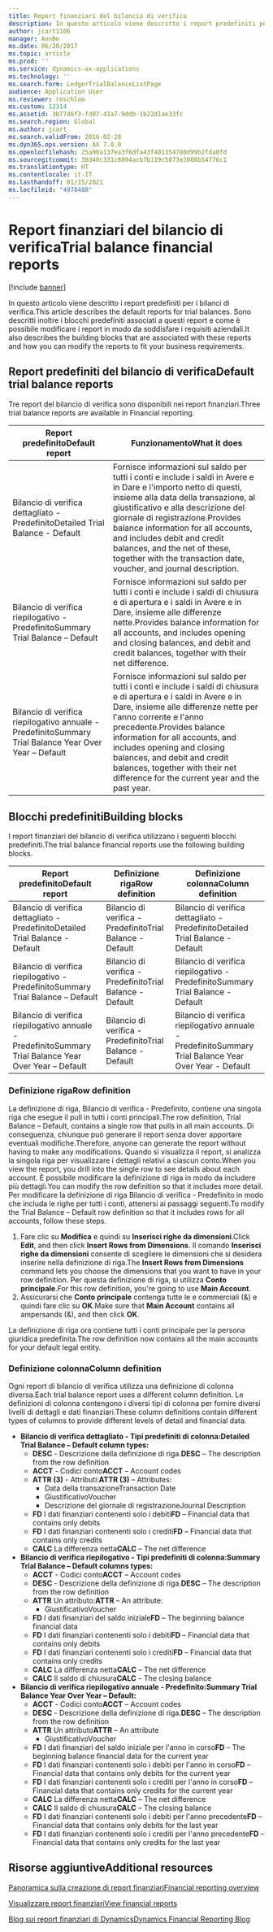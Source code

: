 ```yaml
---
title: Report finanziari del bilancio di verifica
description: In questo articolo viene descritto i report predefiniti per i bilanci di verifica. Sono descritti inoltre i blocchi predefiniti associati a questi report e come è possibile modificare i report in modo da soddisfare i requisiti aziendali.
author: jcart1106
manager: AnnBe
ms.date: 06/20/2017
ms.topic: article
ms.prod: ''
ms.service: dynamics-ax-applications
ms.technology: ''
ms.search.form: LedgerTrialBalanceListPage
audience: Application User
ms.reviewer: roschlom
ms.custom: 12314
ms.assetid: 3b77d6f3-fd07-41a7-9ddb-1b22d1ae33fc
ms.search.region: Global
ms.author: jcart
ms.search.validFrom: 2016-02-28
ms.dyn365.ops.version: AX 7.0.0
ms.openlocfilehash: 25a90a137ea3f6dfa43f401354780d99b2fda8fd
ms.sourcegitcommit: 38d40c331c8894acb7b119c5073e3088b54776c1
ms.translationtype: HT
ms.contentlocale: it-IT
ms.lasthandoff: 01/15/2021
ms.locfileid: "4978488"
---
```

# <a name="trial-balance-financial-reports"></a><span data-ttu-id="b29ad-104">Report finanziari del bilancio di verifica</span><span class="sxs-lookup"><span data-stu-id="b29ad-104">Trial balance financial reports</span></span>

[!include [banner](../includes/banner.md)]

<span data-ttu-id="b29ad-105">In questo articolo viene descritto i report predefiniti per i bilanci di verifica.</span><span class="sxs-lookup"><span data-stu-id="b29ad-105">This article describes the default reports for trial balances.</span></span> <span data-ttu-id="b29ad-106">Sono descritti inoltre i blocchi predefiniti associati a questi report e come è possibile modificare i report in modo da soddisfare i requisiti aziendali.</span><span class="sxs-lookup"><span data-stu-id="b29ad-106">It also describes the building blocks that are associated with these reports and how you can modify the reports to fit your business requirements.</span></span> 

<a name="default-trial-balance-reports"></a><span data-ttu-id="b29ad-107">Report predefiniti del bilancio di verifica</span><span class="sxs-lookup"><span data-stu-id="b29ad-107">Default trial balance reports</span></span>
-----------------------------

<span data-ttu-id="b29ad-108">Tre report del bilancio di verifica sono disponibili nei report finanziari.</span><span class="sxs-lookup"><span data-stu-id="b29ad-108">Three trial balance reports are available in Financial reporting.</span></span>

| <span data-ttu-id="b29ad-109">Report predefinito</span><span class="sxs-lookup"><span data-stu-id="b29ad-109">Default report</span></span>                                 | <span data-ttu-id="b29ad-110">Funzionamento</span><span class="sxs-lookup"><span data-stu-id="b29ad-110">What it does</span></span>                                                                                                                                                                                        |
|------------------------------------------------|-----------------------------------------------------------------------------------------------------------------------------------------------------------------------------------------------------|
| <span data-ttu-id="b29ad-111">Bilancio di verifica dettagliato - Predefinito</span><span class="sxs-lookup"><span data-stu-id="b29ad-111">Detailed Trial Balance - Default</span></span>               | <span data-ttu-id="b29ad-112">Fornisce informazioni sul saldo per tutti i conti e include i saldi in Avere e in Dare e l'importo netto di questi, insieme alla data della transazione, al giustificativo e alla descrizione del giornale di registrazione.</span><span class="sxs-lookup"><span data-stu-id="b29ad-112">Provides balance information for all accounts, and includes debit and credit balances, and the net of these, together with the transaction date, voucher, and journal description.</span></span>                  |
| <span data-ttu-id="b29ad-113">Bilancio di verifica riepilogativo - Predefinito</span><span class="sxs-lookup"><span data-stu-id="b29ad-113">Summary Trial Balance – Default</span></span>                | <span data-ttu-id="b29ad-114">Fornisce informazioni sul saldo per tutti i conti e include i saldi di chiusura e di apertura e i saldi in Avere e in Dare, insieme alle differenze nette.</span><span class="sxs-lookup"><span data-stu-id="b29ad-114">Provides balance information for all accounts, and includes opening and closing balances, and debit and credit balances, together with their net difference.</span></span>                                        |
| <span data-ttu-id="b29ad-115">Bilancio di verifica riepilogativo annuale - Predefinito</span><span class="sxs-lookup"><span data-stu-id="b29ad-115">Summary Trial Balance Year Over Year – Default</span></span> | <span data-ttu-id="b29ad-116">Fornisce informazioni sul saldo per tutti i conti e include i saldi di chiusura e di apertura e i saldi in Avere e in Dare, insieme alle differenze nette per l'anno corrente e l'anno precedente.</span><span class="sxs-lookup"><span data-stu-id="b29ad-116">Provides balance information for all accounts, and includes opening and closing balances, and debit and credit balances, together with their net difference for the current year and the past year.</span></span> |

## <a name="building-blocks"></a><span data-ttu-id="b29ad-117">Blocchi predefiniti</span><span class="sxs-lookup"><span data-stu-id="b29ad-117">Building blocks</span></span>
<span data-ttu-id="b29ad-118">I report finanziari del bilancio di verifica utilizzano i seguenti blocchi predefiniti.</span><span class="sxs-lookup"><span data-stu-id="b29ad-118">The trial balance financial reports use the following building blocks.</span></span>

| <span data-ttu-id="b29ad-119">Report predefinito</span><span class="sxs-lookup"><span data-stu-id="b29ad-119">Default report</span></span>                                 | <span data-ttu-id="b29ad-120">Definizione riga</span><span class="sxs-lookup"><span data-stu-id="b29ad-120">Row definition</span></span>          | <span data-ttu-id="b29ad-121">Definizione colonna</span><span class="sxs-lookup"><span data-stu-id="b29ad-121">Column definition</span></span>                              |
|------------------------------------------------|-------------------------|------------------------------------------------|
| <span data-ttu-id="b29ad-122">Bilancio di verifica dettagliato - Predefinito</span><span class="sxs-lookup"><span data-stu-id="b29ad-122">Detailed Trial Balance - Default</span></span>               | <span data-ttu-id="b29ad-123">Bilancio di verifica - Predefinito</span><span class="sxs-lookup"><span data-stu-id="b29ad-123">Trial Balance - Default</span></span> | <span data-ttu-id="b29ad-124">Bilancio di verifica dettagliato - Predefinito</span><span class="sxs-lookup"><span data-stu-id="b29ad-124">Detailed Trial Balance - Default</span></span>               |
| <span data-ttu-id="b29ad-125">Bilancio di verifica riepilogativo - Predefinito</span><span class="sxs-lookup"><span data-stu-id="b29ad-125">Summary Trial Balance – Default</span></span>                | <span data-ttu-id="b29ad-126">Bilancio di verifica - Predefinito</span><span class="sxs-lookup"><span data-stu-id="b29ad-126">Trial Balance - Default</span></span> | <span data-ttu-id="b29ad-127">Bilancio di verifica riepilogativo - Predefinito</span><span class="sxs-lookup"><span data-stu-id="b29ad-127">Summary Trial Balance - Default</span></span>                |
| <span data-ttu-id="b29ad-128">Bilancio di verifica riepilogativo annuale - Predefinito</span><span class="sxs-lookup"><span data-stu-id="b29ad-128">Summary Trial Balance Year Over Year – Default</span></span> | <span data-ttu-id="b29ad-129">Bilancio di verifica - Predefinito</span><span class="sxs-lookup"><span data-stu-id="b29ad-129">Trial Balance - Default</span></span> | <span data-ttu-id="b29ad-130">Bilancio di verifica riepilogativo annuale - Predefinito</span><span class="sxs-lookup"><span data-stu-id="b29ad-130">Summary Trial Balance Year Over Year - Default</span></span> |

### <a name="row-definition"></a><span data-ttu-id="b29ad-131">Definizione riga</span><span class="sxs-lookup"><span data-stu-id="b29ad-131">Row definition</span></span>

<span data-ttu-id="b29ad-132">La definizione di riga, Bilancio di verifica - Predefinito, contiene una singola riga che esegue il pull in tutti i conti principali.</span><span class="sxs-lookup"><span data-stu-id="b29ad-132">The row definition, Trial Balance – Default, contains a single row that pulls in all main accounts.</span></span> <span data-ttu-id="b29ad-133">Di conseguenza, chiunque può generare il report senza dover apportare eventuali modifiche.</span><span class="sxs-lookup"><span data-stu-id="b29ad-133">Therefore, anyone can generate the report without having to make any modifications.</span></span> <span data-ttu-id="b29ad-134">Quando si visualizza il report, si analizza la singola riga per visualizzare i dettagli relativi a ciascun conto.</span><span class="sxs-lookup"><span data-stu-id="b29ad-134">When you view the report, you drill into the single row to see details about each account.</span></span> <span data-ttu-id="b29ad-135">È possibile modificare la definizione di riga in modo da includere più dettagli.</span><span class="sxs-lookup"><span data-stu-id="b29ad-135">You can modify the row definition so that it includes more detail.</span></span> <span data-ttu-id="b29ad-136">Per modificare la definizione di riga Bilancio di verifica - Predefinito in modo che includa le righe per tutti i conti, attenersi ai passaggi seguenti.</span><span class="sxs-lookup"><span data-stu-id="b29ad-136">To modify the Trial Balance – Default row definition so that it includes rows for all accounts, follow these steps.</span></span>

1.  <span data-ttu-id="b29ad-137">Fare clic su **Modifica** e quindi su **Inserisci righe da dimensioni**.</span><span class="sxs-lookup"><span data-stu-id="b29ad-137">Click **Edit**, and then click **Insert Rows from Dimensions**.</span></span> <span data-ttu-id="b29ad-138">Il comando **Inserisci righe da dimensioni** consente di scegliere le dimensioni che si desidera inserire nella definizione di riga.</span><span class="sxs-lookup"><span data-stu-id="b29ad-138">The **Insert Rows from Dimensions** command lets you choose the dimensions that you want to have in your row definition.</span></span> <span data-ttu-id="b29ad-139">Per questa definizione di riga, si utilizza **Conto principale**.</span><span class="sxs-lookup"><span data-stu-id="b29ad-139">For this row definition, you're going to use **Main Account**.</span></span>
2.  <span data-ttu-id="b29ad-140">Assicurarsi che **Conto principale** contenga tutte le e commerciali (&) e quindi fare clic su **OK**.</span><span class="sxs-lookup"><span data-stu-id="b29ad-140">Make sure that **Main Account** contains all ampersands (&), and then click **OK**.</span></span>

<span data-ttu-id="b29ad-141">La definizione di riga ora contiene tutti i conti principale per la persona giuridica predefinita.</span><span class="sxs-lookup"><span data-stu-id="b29ad-141">The row definition now contains all the main accounts for your default legal entity.</span></span>

### <a name="column-definition"></a><span data-ttu-id="b29ad-142">Definizione colonna</span><span class="sxs-lookup"><span data-stu-id="b29ad-142">Column definition</span></span>

<span data-ttu-id="b29ad-143">Ogni report di bilancio di verifica utilizza una definizione di colonna diversa.</span><span class="sxs-lookup"><span data-stu-id="b29ad-143">Each trial balance report uses a different column definition.</span></span> <span data-ttu-id="b29ad-144">Le definizioni di colonna contengono i diversi tipi di colonna per fornire diversi livelli di dettagli e dati finanziari.</span><span class="sxs-lookup"><span data-stu-id="b29ad-144">These column definitions contain different types of columns to provide different levels of detail and financial data.</span></span>

-   <span data-ttu-id="b29ad-145">**Bilancio di verifica dettagliato - Tipi predefiniti di colonna:**</span><span class="sxs-lookup"><span data-stu-id="b29ad-145">**Detailed Trial Balance – Default column types:**</span></span>
    -   <span data-ttu-id="b29ad-146">**DESC** - Descrizione della definizione di riga.</span><span class="sxs-lookup"><span data-stu-id="b29ad-146">**DESC** – The description from the row definition</span></span>
    -   <span data-ttu-id="b29ad-147">**ACCT** - Codici conto</span><span class="sxs-lookup"><span data-stu-id="b29ad-147">**ACCT** – Account codes</span></span>
    -   <span data-ttu-id="b29ad-148">**ATTR (3)** - Attributi:</span><span class="sxs-lookup"><span data-stu-id="b29ad-148">**ATTR (3)** – Attributes:</span></span>
        -   <span data-ttu-id="b29ad-149">Data della transazione</span><span class="sxs-lookup"><span data-stu-id="b29ad-149">Transaction Date</span></span>
        -   <span data-ttu-id="b29ad-150">Giustificativo</span><span class="sxs-lookup"><span data-stu-id="b29ad-150">Voucher</span></span>
        -   <span data-ttu-id="b29ad-151">Descrizione del giornale di registrazione</span><span class="sxs-lookup"><span data-stu-id="b29ad-151">Journal Description</span></span>
    -   <span data-ttu-id="b29ad-152">**FD** I dati finanziari contenenti solo i debiti</span><span class="sxs-lookup"><span data-stu-id="b29ad-152">**FD** – Financial data that contains only debits</span></span>
    -   <span data-ttu-id="b29ad-153">**FD** I dati finanziari contenenti solo i crediti</span><span class="sxs-lookup"><span data-stu-id="b29ad-153">**FD** – Financial data that contains only credits</span></span>
    -   <span data-ttu-id="b29ad-154">**CALC** La differenza netta</span><span class="sxs-lookup"><span data-stu-id="b29ad-154">**CALC** – The net difference</span></span>
-   <span data-ttu-id="b29ad-155">**Bilancio di verifica riepilogativo - Tipi predefiniti di colonna:**</span><span class="sxs-lookup"><span data-stu-id="b29ad-155">**Summary Trial Balance – Default columns types:**</span></span>
    -   <span data-ttu-id="b29ad-156">**ACCT** - Codici conto</span><span class="sxs-lookup"><span data-stu-id="b29ad-156">**ACCT** – Account codes</span></span>
    -   <span data-ttu-id="b29ad-157">**DESC** - Descrizione della definizione di riga.</span><span class="sxs-lookup"><span data-stu-id="b29ad-157">**DESC** – The description from the row definition</span></span>
    -   <span data-ttu-id="b29ad-158">**ATTR** Un attributo:</span><span class="sxs-lookup"><span data-stu-id="b29ad-158">**ATTR** – An attribute:</span></span>
        -   <span data-ttu-id="b29ad-159">Giustificativo</span><span class="sxs-lookup"><span data-stu-id="b29ad-159">Voucher</span></span>
    -   <span data-ttu-id="b29ad-160">**FD** I dati finanziari del saldo iniziale</span><span class="sxs-lookup"><span data-stu-id="b29ad-160">**FD** – The beginning balance financial data</span></span>
    -   <span data-ttu-id="b29ad-161">**FD** I dati finanziari contenenti solo i debiti</span><span class="sxs-lookup"><span data-stu-id="b29ad-161">**FD** – Financial data that contains only debits</span></span>
    -   <span data-ttu-id="b29ad-162">**FD** I dati finanziari contenenti solo i crediti</span><span class="sxs-lookup"><span data-stu-id="b29ad-162">**FD** – Financial data that contains only credits</span></span>
    -   <span data-ttu-id="b29ad-163">**CALC** La differenza netta</span><span class="sxs-lookup"><span data-stu-id="b29ad-163">**CALC** – The net difference</span></span>
    -   <span data-ttu-id="b29ad-164">**CALC** Il saldo di chiusura</span><span class="sxs-lookup"><span data-stu-id="b29ad-164">**CALC** – The closing balance</span></span>
-   <span data-ttu-id="b29ad-165">**Bilancio di verifica riepilogativo annuale - Predefinito:**</span><span class="sxs-lookup"><span data-stu-id="b29ad-165">**Summary Trial Balance Year Over Year – Default:**</span></span>
    -   <span data-ttu-id="b29ad-166">**ACCT** - Codici conto</span><span class="sxs-lookup"><span data-stu-id="b29ad-166">**ACCT** – Account codes</span></span>
    -   <span data-ttu-id="b29ad-167">**DESC** - Descrizione della definizione di riga.</span><span class="sxs-lookup"><span data-stu-id="b29ad-167">**DESC** – The description from the row definition</span></span>
    -   <span data-ttu-id="b29ad-168">**ATTR** Un attributo</span><span class="sxs-lookup"><span data-stu-id="b29ad-168">**ATTR** – An attribute</span></span>
        -   <span data-ttu-id="b29ad-169">Giustificativo</span><span class="sxs-lookup"><span data-stu-id="b29ad-169">Voucher</span></span>
    -   <span data-ttu-id="b29ad-170">**FD** I dati finanziari del saldo iniziale per l'anno in corso</span><span class="sxs-lookup"><span data-stu-id="b29ad-170">**FD** – The beginning balance financial data for the current year</span></span>
    -   <span data-ttu-id="b29ad-171">**FD** I dati finanziari contenenti solo i debiti per l'anno in corso</span><span class="sxs-lookup"><span data-stu-id="b29ad-171">**FD** – Financial data that contains only debits for the current year</span></span>
    -   <span data-ttu-id="b29ad-172">**FD** I dati finanziari contenenti solo i crediti per l'anno in corso</span><span class="sxs-lookup"><span data-stu-id="b29ad-172">**FD** – Financial data that contains only credits for the current year</span></span>
    -   <span data-ttu-id="b29ad-173">**CALC** La differenza netta</span><span class="sxs-lookup"><span data-stu-id="b29ad-173">**CALC** – The net difference</span></span>
    -   <span data-ttu-id="b29ad-174">**CALC** Il saldo di chiusura</span><span class="sxs-lookup"><span data-stu-id="b29ad-174">**CALC** – The closing balance</span></span>
    -   <span data-ttu-id="b29ad-175">**FD** I dati finanziari contenenti solo i debiti per l'anno precedente</span><span class="sxs-lookup"><span data-stu-id="b29ad-175">**FD** – Financial data that contains only debits for the last year</span></span>
    -   <span data-ttu-id="b29ad-176">**FD** I dati finanziari contenenti solo i crediti per l'anno precedente</span><span class="sxs-lookup"><span data-stu-id="b29ad-176">**FD** – Financial data that contains only credits for the last year</span></span>



<a name="additional-resources"></a><span data-ttu-id="b29ad-177">Risorse aggiuntive</span><span class="sxs-lookup"><span data-stu-id="b29ad-177">Additional resources</span></span>
--------

[<span data-ttu-id="b29ad-178">Panoramica sulla creazione di report finanziari</span><span class="sxs-lookup"><span data-stu-id="b29ad-178">Financial reporting overview</span></span>](financial-reporting-getting-started.md)

[<span data-ttu-id="b29ad-179">Visualizzare report finanziari</span><span class="sxs-lookup"><span data-stu-id="b29ad-179">View financial reports</span></span>](view-financial-reports.md)

[<span data-ttu-id="b29ad-180">Blog sui report finanziari di Dynamics</span><span class="sxs-lookup"><span data-stu-id="b29ad-180">Dynamics Financial Reporting Blog</span></span>](https://blogs.msdn.com/b/dynamics_financial_reporting/)



